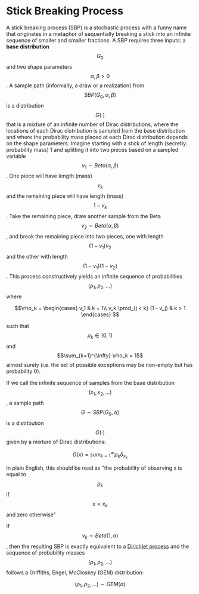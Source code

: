 # Stick Breaking Process

A stick breaking process (SBP) is a stochastic process with a funny name that originates
in a metaphor of sequentially breaking a stick into an infinite sequence of smaller
and smaller fractions. A SBP requires three inputs: a __base distribution__ $$G_0$$
and two shape parameters $$\alpha, \beta > 0$$. A sample path (informally, a draw or 
a realization) from $$SBP(G_0, \alpha, \beta)$$ is a distribution $$G(\cdot)$$ that is a mixture
of an infinite number of Dirac distributions, where the locations of each Dirac distribution
is sampled from the base distribution and where the probability mass placed at each
Dirac distribution depends on the shape parameters. Imagine starting with a stick of length
(secretly: probability mass) 1 and splitting it into two pieces based on a sampled variable
$$v_1 \sim Beta(\alpha, \beta)$$. One piece will have length (mass) $$v_k$$ and the remaining
piece will have length (mass) $$1 - v_k$$. Take the remaining piece, draw another sample
from the Beta $$v_2 \sim Beta(\alpha, \beta)$$, and break the remaining piece into two pieces,
one with length $$(1-v_1)v_2$$ and the other with length $$(1-v_1)(1-v_2)$$. This process
constructively yields an infinite sequence of probabilities $$(\rho_1, \rho_2, ...)$$ where

$$\rho_k = \begin{cases}
v_1 & k = 1\\
v_k \prod_{j < k} (1 - v_j) & k > 1
\end{cases}
$$


such that $$\rho_k \in (0, 1)$$ and $$\sum_{k=1}^{\infty} \rho_k = 1$$ almost surely (i.e. 
the set of possible exceptions may be non-empty but has probability 0). 

If we call the infinite sequence of samples from the base distribution $$(x_1, x_2, ...)$$,
a sample path $$G \sim SBP(G_0, \alpha)$$ is a distribution $$G(\cdot)$$ given by a mixture of Dirac distributions:

$$G(x) = sum_{k=1}^{\infty} \rho_k \delta_{x_k}$$

In plain English, this should be read as "the probability of observing x is equal
to $$\rho_k$$ if $$x=x_k$$ and zero otherwise"

If $$v_k \sim Beta(1, \alpha)$$, then the resulting SBP is exactly equivalent
to a [Dirichlet process](dirichlet_process.md) and the sequence of probability
masses $$(\rho_1, \rho_2, ...)$$ follows a Griffiths, Engel, McCloskey (GEM) distribution:

$$(\rho_1, \rho_2, ...) \sim GEM(\alpha) $$